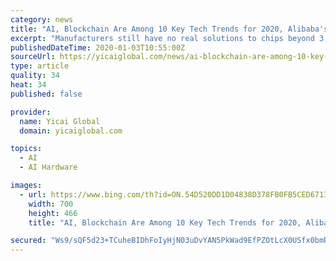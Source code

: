 ```yaml
---
category: news
title: "AI, Blockchain Are Among 10 Key Tech Trends for 2020, Alibaba's DAMO Academy Says"
excerpt: "Manufacturers still have no real solutions to chips beyond 3 nanometers. New materials with different physical properties are needed to create new storage and interconnection devices that can drive innovation in the semiconductor industry. 9: Growing adoption of AI technologies to protect data privacy Recent data protection laws and regulations ..."
publishedDateTime: 2020-01-03T10:55:00Z
sourceUrl: https://yicaiglobal.com/news/ai-blockchain-are-among-10-key-tech-trends-for-2020-alibaba-damo-academy-says
type: article
quality: 34
heat: 34
published: false

provider:
  name: Yicai Global
  domain: yicaiglobal.com

topics:
  - AI
  - AI Hardware

images:
  - url: https://www.bing.com/th?id=ON.54D520DD1D04838D378FB0FB5CED6713
    width: 700
    height: 466
    title: "AI, Blockchain Are Among 10 Key Tech Trends for 2020, Alibaba's DAMO Academy Says"

secured: "Ws9/sQF5d23+TCuheBIDhFoIyHjN03uDvYAN5PkWad9EfPZOtLcX0USfx0bmRVs41ygs080aEnH9RI+I2Rfs0AxvvW6LakyYm1Tr2B652dl0nwy232HsBJjr95E0irGWjvE3C6Hu0Gkg4GLvSxSf+OIz3qRQIlHjCJlXxmfh6GZTq7MmW1hzUoUwwrjdx9f1Afh6IvGr6UCpLtP/hRmDs87zTn8NtkiIpEycSwUYruhT2zbmXAQNa595JyzWJxv1BcLy1DUL1TT+GL62NWlCAg==;ix8faJv9xdJXzbJbHH2I8w=="
---
```


